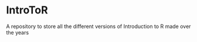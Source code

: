 # IntroToR
A repository to store all the different versions of Introduction to R made over the years
